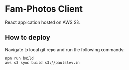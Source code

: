 # Fam-Photos Client

React application hosted on AWS S3.

## How to deploy

Navigate to local git repo and run the following commands:

```
npm run build
aws s3 sync build s3://paulslev.in
```
